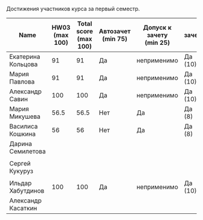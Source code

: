 Достижения участников курса за первый семестр.

| Name | HW03<br />(max 100) | Total score<br />(max 100) | Автозачет<br />(min 75) | Допуск к зачету<br />(min 25) | зачет |
|--------------------|------|--------------------------|--------------------------|-----------------------------|--------------|
| Екатерина Кольцова | 91                  | 91                         | Да                      | неприменимо                   | Да (10) |
| Мария Павлова      | 91                  | 91                         | Да                      | неприменимо                   | Да (10) |
| Александр Савин    | 100 | 100 | Да | неприменимо | Да (10) |
| Мария Микушева | 56.5 | 56.5 | Нет | Да | Да (8) |
| Василиса Кошкина   | 56 | 56 | Нет | Да | Да (8) |
| Дарина Семилетова |                     |                            |                         |                               |       |
|  |  |  |  |  |  |
| Сергей Кукуруз |  |  |  |  |  |
|  | | | | | |
| Ильдар Хабутдинов | 100 | 100 | Да | неприменимо | Да (10) |
| Александр Касаткин | | | | | |